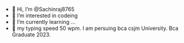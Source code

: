 - 👋 Hi, I’m @Sachinraj8765
- 👀 I’m interested in codeing
- 🌱 I’m currently learning ...
- 💞️ my typing speed 50 wpm.
     I am persuing bca csjm University.
     Bca Graduate 2023.

<!---
Sachinraj8765/Sachinraj8765 is a ✨ special ✨ repository because its `README.md` (this file) appears on your GitHub profile.
You can click the Preview link to take a look at your changes.
--->
